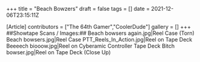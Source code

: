 +++
title = "Beach Bowzers"
draft = false
tags = []
date = 2021-12-06T23:15:11Z

[Article]
contributors = ["The 64th Gamer","CoolerDude"]
gallery = []
+++
##Showtape Scans / Images:##
<gallery>
Beach bowsers again.jpg|Reel Case (Torn)
Beach bowsers.jpg|Reel Case
PTT_Reels_In_Action.jpg|Reel on Tape Deck
Beeeech biooow.jpg|Reel on Cyberamic Controller Tape Deck
Bitch bowser.jpg|Reel on Tape Deck (Close Up)
</gallery>